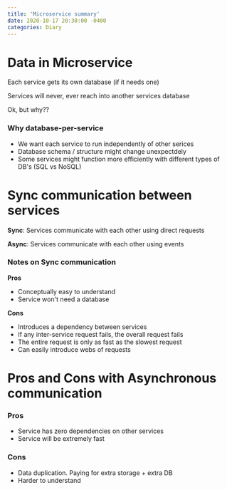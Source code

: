 ```yaml
---
title: 'Microservice summary'
date: 2020-10-17 20:30:00 -0400
categories: Diary
---
```


# Data in Microservice

Each service gets its own database (if it needs one)

Services will never, ever reach into another services database

Ok, but why??

### Why database-per-service

- We want each service to run independently of other serices
- Database schema / structure might change unexpectdely
- Some services might function more efficiently with different types of DB's (SQL vs NoSQL)

# Sync communication between services

**Sync**: Services communicate with each other using direct requests

**Async**: Services communicate with each other using events

### Notes on Sync communication

**Pros**

- Conceptually easy to understand
- Service won't need a database

**Cons**

- Introduces a dependency between services
- If any inter-service request fails, the overall request fails
- The entire request is only as fast as the slowest request
- Can easily introduce webs of requests

# Pros and Cons with Asynchronous communication

### Pros

- Service has zero dependencies on other services
- Service will be extremely fast

### Cons

- Data duplication. Paying for extra storage + extra DB
- Harder to understand
